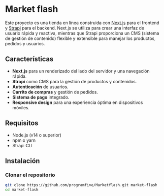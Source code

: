 # Market flash

Este proyecto es una tienda en línea construida con [Next.js](https://nextjs.org/) para el frontend y [Strapi](https://strapi.io/) para el backend. Next.js se utiliza para crear una interfaz de usuario rápida y reactiva, mientras que Strapi proporciona un CMS (sistema de gestión de contenido) flexible y extensible para manejar los productos, pedidos y usuarios.

## Características

- **Next.js** para un renderizado del lado del servidor y una navegación rápida.
- **Strapi** como CMS para la gestión de productos y contenidos.
- **Autenticación** de usuarios.
- **Carrito de compras** y gestión de pedidos.
- **Sistema de pago** integrado.
- **Responsive design** para una experiencia óptima en dispositivos móviles.

## Requisitos

- Node.js (v14 o superior)
- npm o yarn
- Strapi CLI

## Instalación

### Clonar el repositorio

```bash
git clone https://github.com/programfive/Marketflash.git market-flash
cd market-flash
